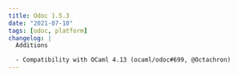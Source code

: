 ```yaml
---
title: Odoc 1.5.3
date: "2021-07-10"
tags: [odoc, platform]
changelog: |
  Additions

  - Compatibility with OCaml 4.13 (ocaml/odoc#699, @Octachron)
---
```


